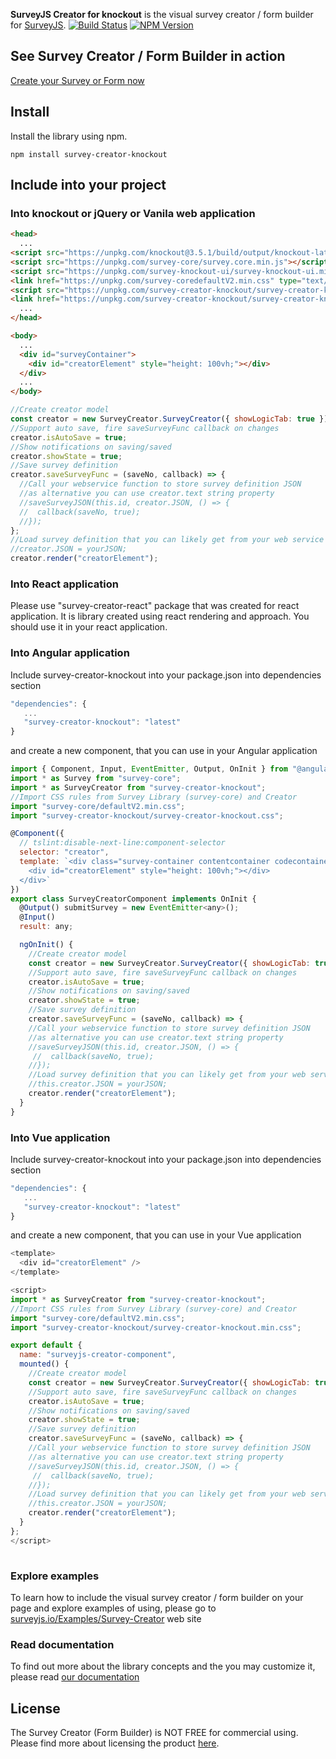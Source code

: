 **SurveyJS Creator for knockout** is the visual survey creator / form builder for [SurveyJS](https://github.com/surveyjs/survey-library).
[![Build Status](https://dev.azure.com/SurveyJS/SurveyJS%20Integration%20Tests/_apis/build/status/SurveyJS%20Creator?branchName=master)](https://dev.azure.com/SurveyJS/SurveyJS%20Integration%20Tests/_build/latest?definitionId=8&branchName=master)
<a href="https://www.npmjs.com/package/survey-creator"><img alt="NPM Version" src="https://img.shields.io/npm/v/survey-creator.svg" data-canonical-src="https://img.shields.io/npm/v/survey-creator.svg" style="max-width:100%;"></a>

## See Survey Creator / Form Builder in action

[Create your Survey or Form now](https://surveyjs.io/create-survey/)


## Install

Install the library using npm.

```
npm install survey-creator-knockout
```

## Include into your project

### Into knockout or jQuery or Vanila web application

```html
<head>
  ...
<script src="https://unpkg.com/knockout@3.5.1/build/output/knockout-latest.js"></script>
<script src="https://unpkg.com/survey-core/survey.core.min.js"></script>
<script src="https://unpkg.com/survey-knockout-ui/survey-knockout-ui.min.js"></script>
<link href="https://unpkg.com/survey-coredefaultV2.min.css" type="text/css" rel="stylesheet"/>
<script src="https://unpkg.com/survey-creator-knockout/survey-creator-knockout.min.js"></script>
<link href="https://unpkg.com/survey-creator-knockout/survey-creator-knockout.min.css" type="text/css" rel="stylesheet"/>
  ...
</head>
```

```html
<body>
  ...
  <div id="surveyContainer">
    <div id="creatorElement" style="height: 100vh;"></div>
  </div>
  ...
</body>
```

```js
//Create creator model
const creator = new SurveyCreator.SurveyCreator({ showLogicTab: true });
//Support auto save, fire saveSurveyFunc callback on changes
creator.isAutoSave = true;
//Show notifications on saving/saved
creator.showState = true;
//Save survey definition
creator.saveSurveyFunc = (saveNo, callback) => {
  //Call your webservice function to store survey definition JSON
  //as alternative you can use creator.text string property
  //saveSurveyJSON(this.id, creator.JSON, () => {
  //  callback(saveNo, true);
  //});
};
//Load survey definition that you can likely get from your web service
//creator.JSON = yourJSON;
creator.render("creatorElement");
```

### Into React application

Please use "survey-creator-react" package that was created for react application. It is library created using react rendering and approach. You should use it in your react application.

### Into Angular application

Include survey-creator-knockout into your package.json into dependencies section
````js
"dependencies": {
   ...  
   "survey-creator-knockout": "latest"
}
````
and create a new component, that you can use in your Angular application
````js
import { Component, Input, EventEmitter, Output, OnInit } from "@angular/core";
import * as Survey from "survey-core";
import * as SurveyCreator from "survey-creator-knockout";
//Import CSS rules from Survey Library (survey-core) and Creator
import "survey-core/defaultV2.min.css";
import "survey-creator-knockout/survey-creator-knockout.css";

@Component({
  // tslint:disable-next-line:component-selector
  selector: "creator",
  template: `<div class="survey-container contentcontainer codecontainer" id="surveyCreatorContainer">
    <div id="creatorElement" style="height: 100vh;"></div>
  </div>`
})
export class SurveyCreatorComponent implements OnInit {
  @Output() submitSurvey = new EventEmitter<any>();
  @Input()
  result: any;

  ngOnInit() {
    //Create creator model
    const creator = new SurveyCreator.SurveyCreator({ showLogicTab: true });
    //Support auto save, fire saveSurveyFunc callback on changes
    creator.isAutoSave = true;
    //Show notifications on saving/saved
    creator.showState = true;
    //Save survey definition
    creator.saveSurveyFunc = (saveNo, callback) => {
    //Call your webservice function to store survey definition JSON
    //as alternative you can use creator.text string property
    //saveSurveyJSON(this.id, creator.JSON, () => {
     //  callback(saveNo, true);
    //});
    //Load survey definition that you can likely get from your web service
    //this.creator.JSON = yourJSON;
    creator.render("creatorElement");
  }
}
````

### Into Vue application

Include survey-creator-knockout into your package.json into dependencies section
````js
"dependencies": {
   ...  
   "survey-creator-knockout": "latest"
}
````
and create a new component, that you can use in your Vue application
````js
<template>
  <div id="creatorElement" />
</template>

<script>
import * as SurveyCreator from "survey-creator-knockout";
//Import CSS rules from Survey Library (survey-core) and Creator
import "survey-core/defaultV2.min.css";
import "survey-creator-knockout/survey-creator-knockout.min.css";

export default {
  name: "surveyjs-creator-component",
  mounted() {
    //Create creator model
    const creator = new SurveyCreator.SurveyCreator({ showLogicTab: true });
    //Support auto save, fire saveSurveyFunc callback on changes
    creator.isAutoSave = true;
    //Show notifications on saving/saved
    creator.showState = true;
    //Save survey definition
    creator.saveSurveyFunc = (saveNo, callback) => {
    //Call your webservice function to store survey definition JSON
    //as alternative you can use creator.text string property
    //saveSurveyJSON(this.id, creator.JSON, () => {
     //  callback(saveNo, true);
    //});
    //Load survey definition that you can likely get from your web service
    //this.creator.JSON = yourJSON;
    creator.render("creatorElement");
  }
};
</script>
   
````

### Explore examples

To learn how to include the visual survey creator / form builder on your page and explore examples of using, please go to [surveyjs.io/Examples/Survey-Creator](https://surveyjs.io/Examples/Survey-Creator) web site

### Read documentation

To find out more about the library concepts and the you may customize it, please read [our documentation](https://surveyjs.io/Documentation/Survey-Creator)

## License

The Survey Creator (Form Builder) is NOT FREE for commercial using. Please find more about licensing the product [here](http://surveyjs.io/Licenses).

